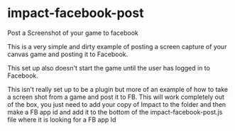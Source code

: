 impact-facebook-post
====================

Post a Screenshot of your game to facebook

This is a very simple and dirty example of posting a screen capture of your canvas game and posting it to Facebook.

This set up also doesn't start the game until the user has logged in to Facebook.

This isn't really set up to be a plugin but more of an example of how to take a screen shot from a game and post it to FB.  This will work completely out of the box, you just need to add your copy of Impact to the folder and then make a FB app id and add it to the bottom of the impact-facebook-post.js file where it is looking for a FB app Id  
